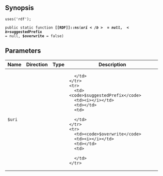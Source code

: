 ## Synopsis

<code>uses('rdf');</code>

<code>public static function <b>[[RDF]]::ns</b>(<b>$uri</b> = null, <b>$suggestedPrefix</b> = null, <b>$overwrite</b> = false)</code>

## Parameters

<table>
  <thead>
    <tr>
      <th>Name</th>
      <th>Direction</th>
      <th>Type</th>
      <th>Description</th>
    </tr>
  </thead>
  <tbody>
    <tr>
      <td><code>$uri</code>
      <td><i></i></td>
      <td></td>
      <td>

      </td>
    </tr>
    <tr>
      <td><code>$suggestedPrefix</code>
      <td><i></i></td>
      <td></td>
      <td>

      </td>
    </tr>
    <tr>
      <td><code>$overwrite</code>
      <td><i></i></td>
      <td></td>
      <td>

      </td>
    </tr>
  </tbody>
</table>

